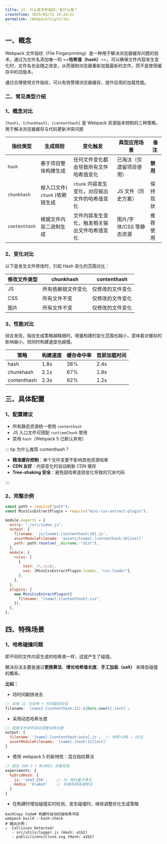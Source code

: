```yaml
---
title: 11. 什么是文件指纹，有什么用？
createTime: 2025/03/15 14:24:21
permalink: /Webpack/siytul14/
---
```


## 一、概念

Webpack 文件指纹（File Fingerprinting）是一种用于解决浏览器缓存问题的技术。通过为文件名添加唯一的 ==**哈希值（hash）**==，可以确保文件内容发生变化时，文件名也会随之改变，从而强制浏览器重新加载最新的文件，而不是使用缓存中的旧版本。

通过合理使用文件指纹，可以有效管理浏览器缓存，提升应用的加载性能。

### 二、常见类型介绍

### 1、概念对比

`[hash]`、`[chunkhash]`、`[contenthash]` 是 Webpack 资源版本控制的三种策略，用于解决浏览器缓存与代码更新冲突问题

| ‌**指纹类型**‌ | ‌**生成规则**‌                  | 变化触发                                       | ‌**典型应用场景**‌       | ‌ 备注   |
| -------------- | ------------------------------- | ---------------------------------------------- | ------------------------ | -------- |
| `hash`         | 基于项目整体构建生成            | 任何文件变化都会导致所有文件哈希值变化         | 已淘汰（仅遗留项目使用） | **禁用** |
| `chunkhash`    | 按入口文件( `chunk` )依赖链生成 | `chunk` 内容发生变化，对应输出文件的哈希值变化 | JS 文件（历史方案）      | 保持现状 |
| `contenthash`  | 根据文件内容二进制生成          | 文件内容发生变化，触发相关输出文件哈希值变化   | 图片/字体/CSS 等静态资源 | 推荐使用 |

### 2、变化对比

以下是发生文件修改时，引起 Hash 变化的范围对比：

| 修改文件类型 | chunkhash          | contenthash      |
| ------------ | ------------------ | ---------------- |
| JS           | 所有依赖链文件变化 | 仅修改的文件变化 |
| CSS          | 所有文件不变       | 仅修改的文件变化 |
| 图片         | 所有文件不变       | 仅修改的文件变化 |

### 3、性能对比

综合发现，指纹生成策略越精细时，增量构建的变化范围也越小，意味着对缓存的影响越小，但同时构建速度也越慢。

| ‌**策略**‌  | 构建速度 | 缓存命中率 | 首屏加载时间 |
| ----------- | -------- | ---------- | ------------ |
| hash        | 1.8s     | 38%        | 2.4s         |
| chunkhash   | 2.1s     | 67%        | 1.9s         |
| contenthash | 2.3s     | 92%        | 1.2s         |

## 三、具体配置

### 1、配置建议

- 所有静态资源统一使用 `contenthash`
- JS 入口文件可搭配 `runtimeChunk` 使用
- 禁用 `hash`（Webpack 5 已默认弃用）

::: tip 为什么推荐 contenthash？‌

- ‌**精准缓存控制**‌：单个文件变更不影响其他资源哈希
- ‌**CDN 友好**‌：内容变化时自动刷新 CDN 缓存
- ‌**Tree-shaking 安全**‌：避免因哈希连锁变化导致的冗余代码

:::

### 2、完整示例

```javascript
const path = require("path");
const MiniCssExtractPlugin = require("mini-css-extract-plugin");

module.exports = {
  entry: "./src/index.js",
  output: {
    filename: 'js/[name].[contenthash:10].js',
    assetModuleFilename: 'assets/[name].[contenthash:10][ext]'
    path: path.resolve(__dirname, "dist"),
  },
  module: {
    rules: [
      {
        test: /\.css$/,
        use: [MiniCssExtractPlugin.loader, "css-loader"],
      },
    ],
  },
  plugins: [
    new MiniCssExtractPlugin({
      filename: "[name].[contenthash].css",
    }),
  ],
};
```

## 四、特殊场景

### 1、哈希碰撞问题

即不同的文件内容生成的哈希值一样，这就产生了碰撞。

解决办法主要是通过**更换算法**、**增长哈希值长度**、**手工加盐（salt）** 来降低碰撞的概率。

**比如：**

- 将时间戳拼进去

```js
// 采用 12 位哈希 + 时间戳双校验
filename: `[name].[contenthash:12].${Date.now()}.[ext]`;
```

- 采用动态哈希长度

```javascript
// 根据文件体积自动调整哈希位数
output: {
  filename: '[name].[contenthash:auto].js',  // 体积>1MB → 16位
  assetModuleFilename: '[name].[hash:12][ext]'
}
```

- 使用 webpack 5 的新特性：混合指纹算法

```javascript
// 组合 SHA-3 + BLAKE3 双重校验
experiments: {
  hybridHash: {
    js: 'sha3-256',    // JS 用抗量子算法
    media: 'blake3'    // 多媒体用高速算法
  }
}
```

- 在构建时增加碰撞实时检测，发生碰撞时，继续调整优化生成策略

```
bashCopy Code# 构建时自动扫描哈希冲突
webpack build --hash-check
# 输出示例：
⚠️  Collision Detected!
   - src/utils/logger.js (Hash: a1b2)
   - public/icons/close.svg (Hash: a1b2)
```
